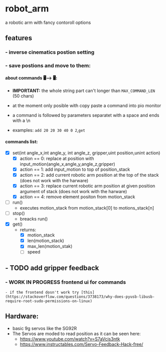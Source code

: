 # robot_arm
a robotic arm with fancy contoroll options

## features
### - inverse cinematics postion setting

### - save postions and move to them:
#### about commands 🖥️⟶ 🖥️:
- **IMPORTANT:** the whole string part can't longer than `MAX_COMMAND_LEN` (50 chars)
- at the moment only posible with copy paste a command into pio monitor

- a command is followed by parameters separatet with a space and ends with a \n
- examples: `add 20 20 30 40 0 2`,`get`

#### commands list:
- [x] set(int angle_x,int angle_y, int angle_z, gripper,uint position,unint action)
    - [x] action == 0: replace at position with input_motion(angle_x,angle_y,angle_z,gripper)
    - [x] action == 1: add input_motion to top of position_stack
    - [x] action == 2: add current robotic arm position at the top of the stack (does not work with the harware)
    - [x] action == 3: replace current robotic arm position at given position argument of stack (does not work with the harware)
    - [x] action == 4: remove element positon from motion_stack
- [ ] run()
    - executes motion_stack from motion_stack[0] to motions_stack[n]
- [ ] stop()
    - breacks run()
- [x] get()
    - returns:
        - [x] motion_stack
        - [x] len(motion_stack)
        - [x] max_len(motion_stak)
        - [ ] speed

## - TODO add gripper feedback

### - WORK IN PROGRESS frontend ui for commands
    - if the frontend dosn't work try [this](https://stackoverflow.com/questions/3738173/why-does-pyusb-libusb-require-root-sudo-permissions-on-linux)

## Hardware:
- basic 9g servos like the SG92R
- The Servos are moded to read position as it can be seen here:
    - https://www.youtube.com/watch?v=S7aVcis3ntk
    - https://www.instructables.com/Servo-Feedback-Hack-free/
